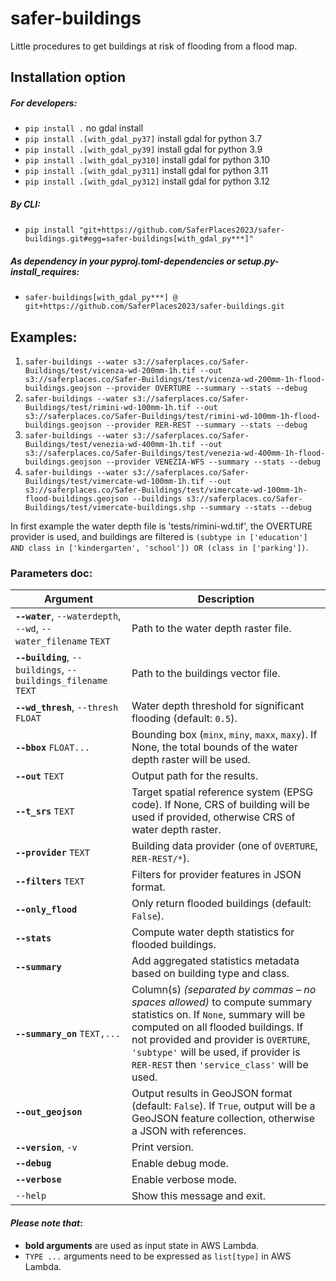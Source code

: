 # safer-buildings
Little procedures to get buildings at risk of flooding from a flood map.

## Installation option

##### For developers:
- `pip install .` no gdal install
- `pip install .[with_gdal_py37]` install gdal for python 3.7
- `pip install .[with_gdal_py39]` install gdal for python 3.9
- `pip install .[with_gdal_py310]` install gdal for python 3.10
- `pip install .[with_gdal_py311]` install gdal for python 3.11
- `pip install .[with_gdal_py312]` install gdal for python 3.12

##### By CLI:
- `pip install "git+https://github.com/SaferPlaces2023/safer-buildings.git#egg=safer-buildings[with_gdal_py***]"`

##### As dependency in your pyproj.toml-dependencies or setup.py-install_requires:
- `safer-buildings[with_gdal_py***] @ git+https://github.com/SaferPlaces2023/safer-buildings.git`


## Examples:
1. `safer-buildings --water s3://saferplaces.co/Safer-Buildings/test/vicenza-wd-200mm-1h.tif --out s3://saferplaces.co/Safer-Buildings/test/vicenza-wd-200mm-1h-flood-buildings.geojson --provider OVERTURE --summary --stats --debug`
2. `safer-buildings --water s3://saferplaces.co/Safer-Buildings/test/rimini-wd-100mm-1h.tif --out s3://saferplaces.co/Safer-Buildings/test/rimini-wd-100mm-1h-flood-buildings.geojson --provider RER-REST --summary --stats --debug`
3. `safer-buildings --water s3://saferplaces.co/Safer-Buildings/test/venezia-wd-400mm-1h.tif --out s3://saferplaces.co/Safer-Buildings/test/venezia-wd-400mm-1h-flood-buildings.geojson --provider VENEZIA-WFS --summary --stats --debug`
4. `safer-buildings --water s3://saferplaces.co/Safer-Buildings/test/vimercate-wd-100mm-1h.tif --out s3://saferplaces.co/Safer-Buildings/test/vimercate-wd-100mm-1h-flood-buildings.geojson --buildings s3://saferplaces.co/Safer-Buildings/test/vimercate-buildings.shp --summary --stats --debug`

In first example the water depth file is 'tests/rimini-wd.tif', the OVERTURE provider is used, and buildings are filtered is `(subtype in ['education'] AND class in ['kindergarten', 'school']) OR (class in ['parking'])`.

### Parameters doc: 

| **Argument**                      | **Description**                                                                                                                                         |
|-------------------------------------|---------------------------------------------------------------------------------------------------------------------------------------------------------|
| **`--water`**, `--waterdepth`, `--wd`, `--water_filename` `TEXT` | Path to the water depth raster file.                                                                                                   |
| **`--building`**, `--buildings`, `--buildings_filename` `TEXT`   | Path to the buildings vector file.                                                                                                     |
| **`--wd_thresh`**, `--thresh` `FLOAT`      | Water depth threshold for significant flooding (default: `0.5`).                                                                     |
| **`--bbox`** `FLOAT...`                    | Bounding box (`minx`, `miny`, `maxx`, `maxy`). If None, the total bounds of the water depth raster will be used.                     |
| **`--out`** `TEXT`                         | Output path for the results.                                                                                                           |
| **`--t_srs`** `TEXT`                       | Target spatial reference system (EPSG code). If None, CRS of building will be used if provided, otherwise CRS of water depth raster. |
| **`--provider`** `TEXT`                    | Building data provider (one of `OVERTURE`, `RER-REST/*`).                                                                              |
| **`--filters`** `TEXT`                     | Filters for provider features in JSON format.                                                                                         |
| **`--only_flood`**                       | Only return flooded buildings (default: `False`).                                                                                      |
| **`--stats`**                            | Compute water depth statistics for flooded buildings.                                                                                 |
| **`--summary`**                          | Add aggregated statistics metadata based on building type and class.                                               |
| **`--summary_on`** `TEXT,...`                         | Column(s) _(separated by commas – no spaces allowed)_ to compute summary statistics on. If `None`, summary will be computed on all flooded buildings. If not provided and provider is `OVERTURE`, `'subtype'` will be used, if provider is `RER-REST` then `'service_class'` will be used.                                               |
| **`--out_geojson`**                      | Output results in GeoJSON format (default: `False`). If `True`, output will be a GeoJSON feature collection, otherwise a JSON with references. |
| **`--version`**, `-v`                    | Print version.                                                                                                                         |
| **`--debug`**                            | Enable debug mode.                                                                                                                     |
| **`--verbose`**                          | Enable verbose mode.                                                                                                                   |
| `--help`                             | Show this message and exit.                                                                                                            |

#### _Please note that_:
- **bold arguments** are used as input state in AWS Lambda. <br>
- `TYPE ...` arguments need to be expressed as `list[type]` in AWS Lambda.
